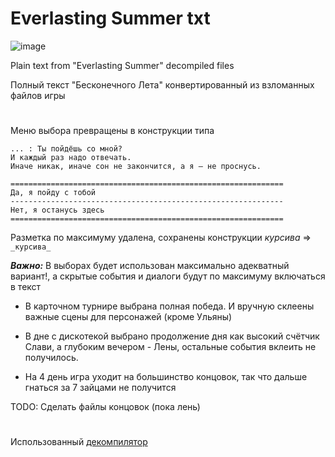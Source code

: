 # Everlasting Summer txt
![image](https://user-images.githubusercontent.com/52743561/211267338-f46a4c0f-3f24-4970-b84a-f43fac6a2357.png)

Plain text from "Everlasting Summer" decompiled files

Полный текст "Бесконечного Лета" конвертированный из взломанных файлов игры

#

Меню выбора превращены в конструкции типа

```
... : Ты пойдёшь со мной?
И каждый раз надо отвечать.
Иначе никак, иначе сон не закончится, а я – не проснусь.

=============================================================
Да, я пойду с тобой
-------------------------------------------------------------
Нет, я останусь здесь
=============================================================
```

Разметка по максимуму удалена, сохранены конструкции _курсива_ => ```_курсива_```

***Важно:*** В выборах будет использован максимально адекватный вариант!, а скрытые события и диалоги будут по максимуму включаться в текст

+ В карточном турнире выбрана полная победа. И вручную склеены важные сцены для персонажей (кроме Ульяны)

+ В дне с дискотекой выбрано продолжение дня как высокий счётчик Слави, а глубоким вечером - Лены, остальные события вклеить не получилось.

+ На 4 день игра уходит на большинство концовок, так что дальше гнаться за 7 зайцами не получится

TODO: Сделать файлы концовок (пока лень)
#
Использованный [декомпилятор](https://github.com/CensoredUsername/unrpyc)
